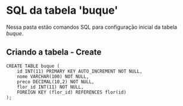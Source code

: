# SQL da tabela 'buque'
Nessa pasta estão comandos SQL para configuração inicial da tabela *buque*.

## Criando a tabela - Create
    CREATE TABLE buque (
        id INT(11) PRIMARY KEY AUTO_INCREMENT NOT NULL,
        nome VARCHAR(100) NOT NULL,
        preco DECIMAL(10,2) NOT NULL,
        flor_id INT(11) NOT NULL,
        FOREIGN KEY (flor_id) REFERENCES flor(id)
    );
